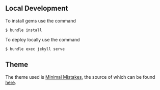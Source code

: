 ## Local Development
To install gems use the command
```
$ bundle install
```

To deploy locally use the command
```
$ bundle exec jekyll serve
```

## Theme
The theme used is [Minimal Mistakes](https://mmistakes.github.io/minimal-mistakes/), the source of which can be found [here](https://github.com/mmistakes/minimal-mistakes/tree/master/).
